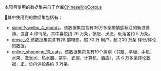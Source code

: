 本项目使用的数据集来自于仓库[ChineseNlpCorpus](https://github.com/SophonPlus/ChineseNlpCorpus)

🔢其中使用到的数据集包括有：
- [simplifyweibo_4_moods](https://github.com/SophonPlus/ChineseNlpCorpus/blob/master/datasets/simplifyweibo_4_moods/intro.ipynb)，该数据集包含有36万多条带情感标注的新浪微博，包含 4 种情感，其中喜悦约 20 万条，愤怒、厌恶、低落各约 5 万条。
- [dmsc_v2](https://github.com/SophonPlus/ChineseNlpCorpus/blob/master/datasets/dmsc_v2/intro.ipynb),该数据集包含有28 部电影，超 70 万 用户，超 200 万条 评分/评论 的数据。
- [online_shopping_10_cats](https://github.com/SophonPlus/ChineseNlpCorpus/blob/master/datasets/online_shopping_10_cats/intro.ipynb)，该数据集包含有10个类别（书籍、平板、手机、水果、洗发水、热水器、蒙牛、衣服、计算机、酒店），共 6 万多条评论数据，正、负向评论各约 3 万条。